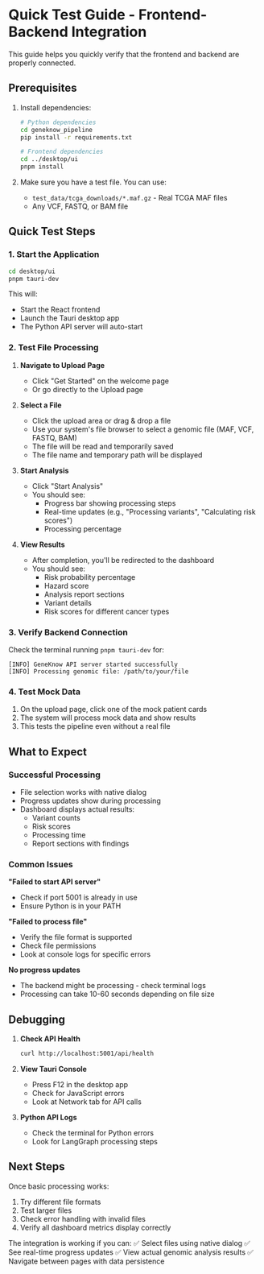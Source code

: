 # Quick Test Guide - Frontend-Backend Integration

This guide helps you quickly verify that the frontend and backend are properly connected.

## Prerequisites

1. Install dependencies:
   ```bash
   # Python dependencies
   cd geneknow_pipeline
   pip install -r requirements.txt
   
   # Frontend dependencies
   cd ../desktop/ui
   pnpm install
   ```

2. Make sure you have a test file. You can use:
   - `test_data/tcga_downloads/*.maf.gz` - Real TCGA MAF files
   - Any VCF, FASTQ, or BAM file

## Quick Test Steps

### 1. Start the Application

```bash
cd desktop/ui
pnpm tauri-dev
```

This will:
- Start the React frontend
- Launch the Tauri desktop app
- The Python API server will auto-start

### 2. Test File Processing

1. **Navigate to Upload Page**
   - Click "Get Started" on the welcome page
   - Or go directly to the Upload page

2. **Select a File**
   - Click the upload area or drag & drop a file
   - Use your system's file browser to select a genomic file (MAF, VCF, FASTQ, BAM)
   - The file will be read and temporarily saved
   - The file name and temporary path will be displayed

3. **Start Analysis**
   - Click "Start Analysis"
   - You should see:
     - Progress bar showing processing steps
     - Real-time updates (e.g., "Processing variants", "Calculating risk scores")
     - Processing percentage

4. **View Results**
   - After completion, you'll be redirected to the dashboard
   - You should see:
     - Risk probability percentage
     - Hazard score
     - Analysis report sections
     - Variant details
     - Risk scores for different cancer types

### 3. Verify Backend Connection

Check the terminal running `pnpm tauri-dev` for:
```
[INFO] GeneKnow API server started successfully
[INFO] Processing genomic file: /path/to/your/file
```

### 4. Test Mock Data

1. On the upload page, click one of the mock patient cards
2. The system will process mock data and show results
3. This tests the pipeline even without a real file

## What to Expect

### Successful Processing
- File selection works with native dialog
- Progress updates show during processing
- Dashboard displays actual results:
  - Variant counts
  - Risk scores
  - Processing time
  - Report sections with findings

### Common Issues

**"Failed to start API server"**
- Check if port 5001 is already in use
- Ensure Python is in your PATH

**"Failed to process file"**
- Verify the file format is supported
- Check file permissions
- Look at console logs for specific errors

**No progress updates**
- The backend might be processing - check terminal logs
- Processing can take 10-60 seconds depending on file size

## Debugging

1. **Check API Health**
   ```bash
   curl http://localhost:5001/api/health
   ```

2. **View Tauri Console**
   - Press F12 in the desktop app
   - Check for JavaScript errors
   - Look at Network tab for API calls

3. **Python API Logs**
   - Check the terminal for Python errors
   - Look for LangGraph processing steps

## Next Steps

Once basic processing works:
1. Try different file formats
2. Test larger files
3. Check error handling with invalid files
4. Verify all dashboard metrics display correctly

The integration is working if you can:
✅ Select files using native dialog
✅ See real-time progress updates
✅ View actual genomic analysis results
✅ Navigate between pages with data persistence 